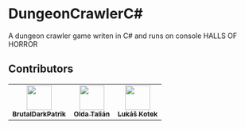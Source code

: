 # DungeonCrawlerC#
A dungeon crawler game writen in C# and runs on console
HALLS OF HORROR
## Contributors

<table>
  <tr>
    <td align="center"><a href="https://github.com/BrutalDarkPatrik"><img src="https://avatars.githubusercontent.com/u/114251514?s=32&v=4" width="50px;" alt=""/><br /><sub><b>BrutalDarkPatrik</b></sub></a></td>
    <td align="center"><a href="https://github.com/OldaTalian"><img src="https://avatars.githubusercontent.com/u/114180423?v=4&s=32" width="50px;" alt=""/><br /><sub><b>Olda Talián</b></sub></a></td>
    <td align="center"><a href="https://github.com/Peko7182"><img src="https://cdn.discordapp.com/channel-icons/1075418466863034448/d72a69883276b2209a41cc326ddaa9ac.webp?size=40" width="50px;" alt=""/><br /><sub><b>Lukáš Kotek</b></sub></a></td>
  </tr>
</table>
